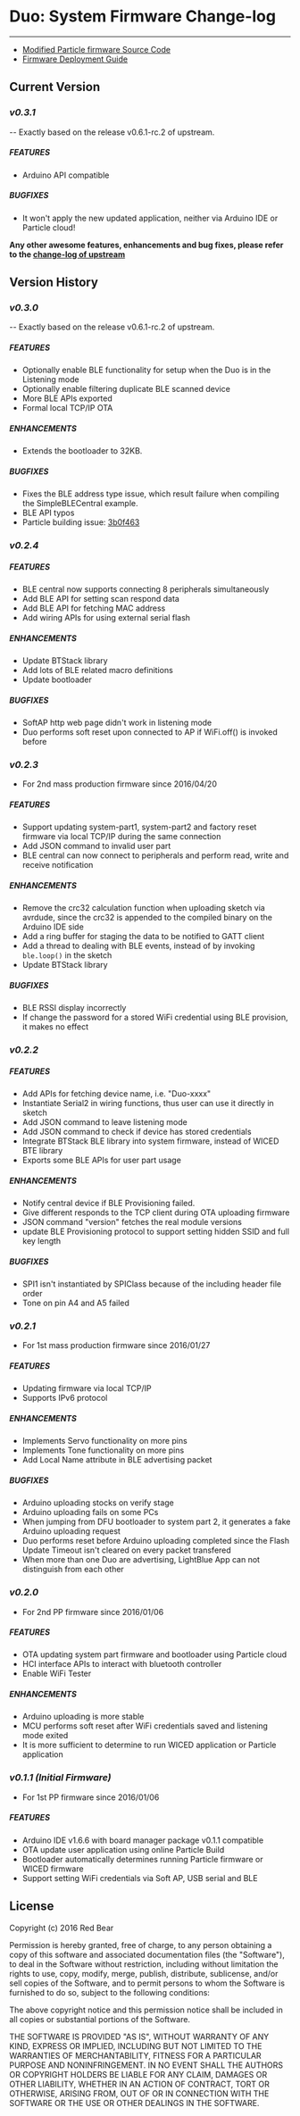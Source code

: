 # Duo: System Firmware Change-log
---

* [Modified Particle firmware Source Code](https://github.com/redbear/firmware)
* [Firmware Deployment Guide](firmware_deployment_guide.md)


## Current Version

### *v0.3.1*

-- Exactly based on the release v0.6.1-rc.2 of upstream.

##### FEATURES

- Arduino API compatible

##### BUGFIXES

- It won't apply the new updated application, neither via Arduino IDE or Particle cloud!

**Any other awesome features, enhancements and bug fixes, please refer to the [change-log of upstream](https://github.com/spark/firmware/blob/develop/CHANGELOG.md)**

## Version History

### *v0.3.0*

-- Exactly based on the release v0.6.1-rc.2 of upstream.

##### FEATURES

- Optionally enable BLE functionality for setup when the Duo is in the Listening mode
- Optionally enable filtering duplicate BLE scanned device
- More BLE APIs exported
- Formal local TCP/IP OTA

##### ENHANCEMENTS

- Extends the bootloader to 32KB.

##### BUGFIXES

- Fixes the BLE address type issue, which result failure when compiling the SimpleBLECentral example.
- BLE API typos
- Particle building issue: [3b0f463](https://github.com/redbear/firmware/commit/3b0f463f0e761bebe67d669375bf01a9e3f7fa3a)

### *v0.2.4*

##### FEATURES

- BLE central now supports connecting 8 peripherals simultaneously
- Add BLE API for setting scan respond data
- Add BLE API for fetching MAC address
- Add wiring APIs for using external serial flash

##### ENHANCEMENTS

- Update BTStack library
- Add lots of BLE related macro definitions
- Update bootloader

##### BUGFIXES

- SoftAP http web page didn't work in listening mode
- Duo performs soft reset upon connected to AP if WiFi.off() is invoked before

### *v0.2.3*

- For 2nd mass production firmware since 2016/04/20

##### FEATURES

- Support updating system-part1, system-part2 and factory reset firmware via local TCP/IP during the same connection
- Add JSON command to invalid user part
- BLE central can now connect to peripherals and perform read, write and receive notification 

##### ENHANCEMENTS

- Remove the crc32 calculation function when uploading sketch via avrdude, since the crc32 is appended to the compiled binary on the Arduino IDE side
- Add a ring buffer for staging the data to be notified to GATT client
- Add a thread to dealing with BLE events, instead of by invoking `ble.loop()` in the sketch
- Update BTStack library

##### BUGFIXES

- BLE RSSI display incorrectly
- If change the password for a stored WiFi credential using BLE provision, it makes no effect


### *v0.2.2*   

##### FEATURES

- Add APIs for fetching device name, i.e. "Duo-xxxx"
- Instantiate Serial2 in wiring functions, thus user can use it directly in sketch
- Add JSON command to leave listening mode
- Add JSON command to check if device has stored credentials
- Integrate BTStack BLE library into system firmware, instead of WICED BTE library
- Exports some BLE APIs for user part usage

##### ENHANCEMENTS

- Notify central device if BLE Provisioning failed.
- Give different responds to the TCP client during OTA uploading firmware
- JSON command "version" fetches the real module versions
- update BLE Provisioning protocol to support setting hidden SSID and full key length 

##### BUGFIXES

- SPI1 isn't instantiated by SPIClass because of the including header file order
- Tone on pin A4 and A5 failed


### *v0.2.1*

- For 1st mass production firmware since 2016/01/27

##### FEATURES

- Updating firmware via local TCP/IP
- Supports IPv6 protocol

##### ENHANCEMENTS

- Implements Servo functionality on more pins
- Implements Tone functionality on more pins
- Add Local Name attribute in BLE advertising packet

##### BUGFIXES

- Arduino uploading stocks on verify stage
- Arduino uploading fails on some PCs
- When jumping from DFU bootloader to system part 2, it generates a fake Arduino uploading request
- Duo performs reset before Arduino uploading completed since the Flash Update Timeout isn't cleared on every packet transfered
- When more than one Duo are advertising, LightBlue App can not distinguish from each other


### *v0.2.0*

- For 2nd PP firmware since 2016/01/06

##### FEATURES

- OTA updating system part firmware and bootloader using Particle cloud
- HCI interface APIs to interact with bluetooth controller
- Enable WiFi Tester

##### ENHANCEMENTS

- Arduino uploading is more stable
- MCU performs soft reset after WiFi credentials saved and listening mode exited
- It is more sufficient to determine to run WICED application or Particle application


### *v0.1.1 (Initial Firmware)*

- For 1st PP firmware since 2016/01/06

##### FEATURES

- Arduino IDE v1.6.6 with board manager package v0.1.1 compatible
- OTA update  user application using online Particle Build
- Bootloader automatically determines running Particle firmware or WICED firmware
- Support setting WiFi credentials via Soft AP, USB serial and BLE


## License

Copyright (c) 2016 Red Bear

Permission is hereby granted, free of charge, to any person obtaining a copy of this software and associated documentation files (the "Software"), to deal in the Software without restriction, including without limitation the rights to use, copy, modify, merge, publish, distribute, sublicense, and/or sell copies of the Software, and to permit persons to whom the Software is furnished to do so, subject to the following conditions:

The above copyright notice and this permission notice shall be included in all copies or substantial portions of the Software.

THE SOFTWARE IS PROVIDED "AS IS", WITHOUT WARRANTY OF ANY KIND, EXPRESS OR IMPLIED, INCLUDING BUT NOT LIMITED TO THE WARRANTIES OF MERCHANTABILITY, FITNESS FOR A PARTICULAR PURPOSE AND NONINFRINGEMENT. IN NO EVENT SHALL THE AUTHORS OR COPYRIGHT HOLDERS BE LIABLE FOR ANY CLAIM, DAMAGES OR OTHER LIABILITY, WHETHER IN AN ACTION OF CONTRACT, TORT OR OTHERWISE, ARISING FROM, OUT OF OR IN CONNECTION WITH THE SOFTWARE OR THE USE OR OTHER DEALINGS IN THE SOFTWARE.